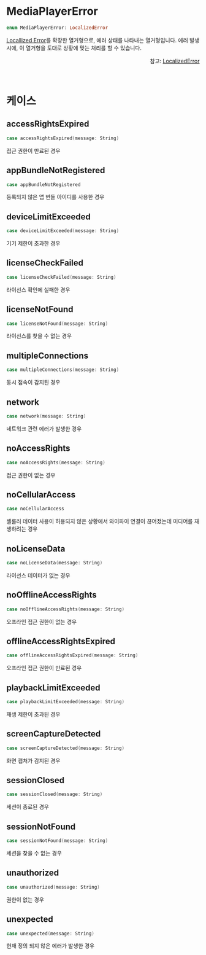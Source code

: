 # MediaPlayerError

```swift
enum MediaPlayerError: LocalizedError
```

[Locallized Error](https://developer.apple.com/documentation/foundation/localizederror/)를 확장한 열거형으로, 에러 상태를 나타내는 열거형입니다. 에러 발생 시에, 이 열거형을 토대로 상황에 맞는 처리를 할 수 있습니다.

<div align="right">
참고: <a href="https://developer.apple.com/documentation/foundation/localizederror">LocalizedError</a>
</div>
<br><br>

# 케이스

## accessRightsExpired

```swift
case accessRightsExpired(message: String)
```

접근 권한이 만료된 경우

## appBundleNotRegistered

```swift
case appBundleNotRegistered
```

등록되지 않은 앱 번들 아이디를 사용한 경우

## deviceLimitExceeded

```swift
case deviceLimitExceeded(message: String)
```

기기 제한이 초과한 경우

## licenseCheckFailed

```swift
case licenseCheckFailed(message: String)
```

라이선스 확인에 실패한 경우

## licenseNotFound

```swift
case licenseNotFound(message: String)
```

라이선스를 찾을 수 없는 경우

## multipleConnections

```swift
case multipleConnections(message: String)
```

동시 접속이 감지된 경우

## network

```swift
case network(message: String)
```

네트워크 관련 에러가 발생한 경우

## noAccessRights

```swift
case noAccessRights(message: String)
```

접근 권한이 없는 경우

## noCellularAccess

```swift
case noCellularAccess
```

셀룰러 데이터 사용이 허용되지 않은 상황에서 와이파이 연결이 끊어졌는데 미디어를 재생하려는 경우

## noLicenseData

```swift
case noLicenseData(message: String)
```

라이선스 데이터가 없는 경우

## noOfflineAccessRights

```swift
case noOfflineAccessRights(message: String)
```

오프라인 접근 권한이 없는 경우

## offlineAccessRightsExpired

```swift
case offlineAccessRightsExpired(message: String)
```

오프라인 접근 권한이 만료된 경우

## playbackLimitExceeded

```swift
case playbackLimitExceeded(message: String)
```

재생 제한이 초과된 경우

## screenCaptureDetected

```swift
case screenCaptureDetected(message: String)
```

화면 캡처가 감지된 경우

## sessionClosed

```swift
case sessionClosed(message: String)
```

세션이 종료된 경우

## sessionNotFound

```swift
case sessionNotFound(message: String)
```

세션을 찾을 수 없는 경우

## unauthorized

```swift
case unauthorized(message: String)
```

권한이 없는 경우

## unexpected

```swift
case unexpected(message: String)
```

현재 정의 되지 않은 에러가 발생한 경우

